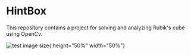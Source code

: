 # HintBox

This repository contains a project for solving and analyzing Rubik's cube using OpenCv.

![test image size](https://github.com/bugemdai/HintBox/blob/master/openCVLibrary343/analysis.gif){:height="50%" width="50%"}


